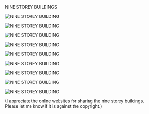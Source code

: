 NINE STOREY BUILDINGS


![NINE STOREY BUILDING](https://github.com/ywangnccu/ywang/blob/main/images/9StoreyBuilding/9StoreyBuilding.jpg)


![NINE STOREY BUILDING](https://github.com/ywangnccu/ywang/blob/main/images/9StoreyBuilding/9StoreyBuilding1.jpg)


![NINE STOREY BUILDING](https://github.com/ywangnccu/ywang/blob/main/images/9StoreyBuilding/9StoreyBuilding3.jpg)


![NINE STOREY BUILDING](https://github.com/ywangnccu/ywang/blob/main/images/9StoreyBuilding/9StoreyBuilding5.jpg)


![NINE STOREY BUILDING](https://github.com/ywangnccu/ywang/blob/main/images/9StoreyBuilding/9StoreyBuilding6.jpg)


![NINE STOREY BUILDING](https://github.com/ywangnccu/ywang/blob/main/images/9StoreyBuilding/9StoreyBuilding9.jpg)


![NINE STOREY BUILDING](https://github.com/ywangnccu/ywang/blob/main/images/9StoreyBuilding/9StoreyBuilding15.jpeg)


![NINE STOREY BUILDING](https://github.com/ywangnccu/ywang/blob/main/images/9StoreyBuilding/9StoreyBuilding16.jpg)



![NINE STOREY BUILDING](https://github.com/ywangnccu/ywang/blob/main/images/9StoreyBuilding/9StoreyBuilding19.jpg)


(I appreciate the online websites for sharing the nine storey buildings. Please let me know if it is against the copyright.)
